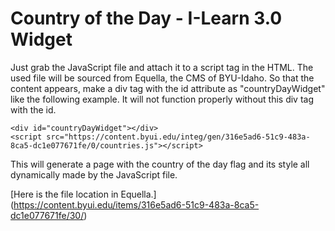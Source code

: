 # Country of the Day - I-Learn 3.0 Widget

Just grab the JavaScript file and attach it to a script tag in the HTML.  The used file will be sourced from Equella, the CMS of BYU-Idaho.  So that the content appears, make a div tag with the id attribute as "countryDayWidget" like the following example.  It will not function properly without this div tag with the id.  

    <div id="countryDayWidget"></div>
    <script src="https://content.byui.edu/integ/gen/316e5ad6-51c9-483a-8ca5-dc1e077671fe/0/countries.js"></script>

This will generate a page with the country of the day flag and its style all dynamically made by the JavaScript file.

[Here is the file location in Equella.]
(https://content.byui.edu/items/316e5ad6-51c9-483a-8ca5-dc1e077671fe/30/)